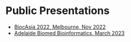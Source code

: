 # Public Presentations

- [BiocAsia 2022, Melbourne, Nov 2022](20221201_BiocAsia/20221201_extraChIPs.html)
- [Adelaide Biomed Bioinformatics, March 2023](20230317_Bioinformatics_Adelaide/20230317_Bioinformatics_Adelaide.html)
